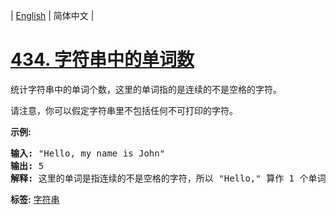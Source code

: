 | [English](README_EN.md) | 简体中文 |

# [434. 字符串中的单词数](https://leetcode-cn.com/problems/number-of-segments-in-a-string)
<p>统计字符串中的单词个数，这里的单词指的是连续的不是空格的字符。</p>

<p>请注意，你可以假定字符串里不包括任何不可打印的字符。</p>

<p><strong>示例:</strong></p>

<pre><strong>输入:</strong> &quot;Hello, my name is John&quot;
<strong>输出:</strong> 5
<strong>解释: </strong>这里的单词是指连续的不是空格的字符，所以 &quot;Hello,&quot; 算作 1 个单词。
</pre>

**标签:**  [字符串](https://leetcode-cn.com/tag/string) 